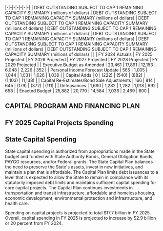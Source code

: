 |-|-|-|-|-|-|-|
| DEBT OUTSTANDING SUBJECT TO CAP  1 REMAINING CAPACITY SUMMARY (millions of dollars) | DEBT OUTSTANDING SUBJECT TO CAP  1 REMAINING CAPACITY SUMMARY (millions of dollars) | DEBT OUTSTANDING SUBJECT TO CAP  1 REMAINING CAPACITY SUMMARY (millions of dollars) | DEBT OUTSTANDING SUBJECT TO CAP  1 REMAINING CAPACITY SUMMARY (millions of dollars) | DEBT OUTSTANDING SUBJECT TO CAP  1 REMAINING CAPACITY SUMMARY (millions of dollars) | DEBT OUTSTANDING SUBJECT TO CAP  1 REMAINING CAPACITY SUMMARY (millions of dollars) | DEBT OUTSTANDING SUBJECT TO CAP  1 REMAINING CAPACITY SUMMARY (millions of dollars) |
| | FY 2024 Actuals | FY 2025 Projected | FY 2026 Projected | FY 2027 Projected | FY 2028 Projected | FY 2029 Projected |
| Executive Budget as Amended | 23,461 | 17,891 | 12,153 | 6,048 | 2,226 | 352 |
| Personal Income Forecast Update | 565 | 1,005 | 1,044 | 1,031 | 1,026 | 1,039 |
| Capital Adds | 0 | (222) | (540) | (882) | (1,103) | (1,138) |
| Capital Re-Estimates/Bond Sale Adjustments | 166 | 814 | 645 | (179) | (372) | (111) |
| Defeasances | 1,690 | 1,282 | 1,282 | 1,018 | 692 | 658 |
| Enacted Budget | 25,882 | 20,770 | 14,584 | 7,036 | 2,469 | 800 |

## **CAPITAL PROGRAM AND FINANCING PLAN**

## **FY 2025 Capital Projects Spending**

## **$^{ }$State Capital Spending**

State capital spending is authorized from appropriations made in the State budget and funded with State Authority Bonds, General Obligation Bonds, PAYGO resources, and/or Federal grants. The State Capital Plan balances the need to preserve the State's assets, invest in new initiatives, and maintain a plan that is affordable. The Capital Plan limits debt issuances to a level that is expected to allow the State to remain in compliance with its statutorily imposed debt limits and maintains sufficient capital spending for core capital projects. The Capital Plan continues investments in transportation and transit infrastructure, affordable and homeless housing, economic development, environmental protection and infrastructure, and health care.

Spending on capital projects is projected to total $17.7 billion in FY 2025. Overall, capital spending in FY 2025 is projected to increase by $2.9 billion or 20 percent from FY 2024.